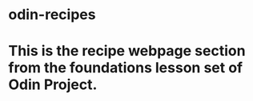 # odin-recipes
# This is the recipe webpage section from the foundations lesson set of Odin Project.
